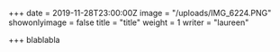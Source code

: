 +++
date = 2019-11-28T23:00:00Z
image = "/uploads/IMG_6224.PNG"
showonlyimage = false
title = "title"
weight = 1
writer = "laureen"

+++
blablabla